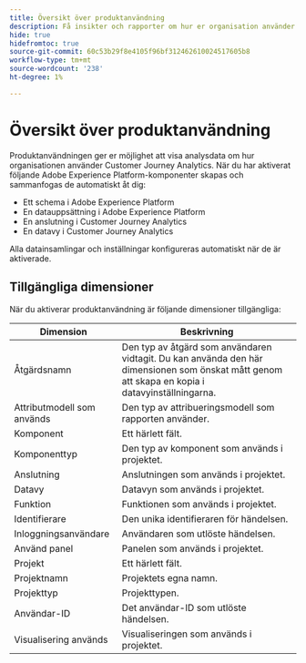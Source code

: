 ```yaml
---
title: Översikt över produktanvändning
description: Få insikter och rapporter om hur er organisation använder Customer Journey Analytics.
hide: true
hidefromtoc: true
source-git-commit: 60c53b29f8e4105f96bf312462610024517605b8
workflow-type: tm+mt
source-wordcount: '238'
ht-degree: 1%

---
```


# Översikt över produktanvändning

Produktanvändningen ger er möjlighet att visa analysdata om hur organisationen använder Customer Journey Analytics. När du har aktiverat följande Adobe Experience Platform-komponenter skapas och sammanfogas de automatiskt åt dig:

* Ett schema i Adobe Experience Platform
* En datauppsättning i Adobe Experience Platform
* En anslutning i Customer Journey Analytics
* En datavy i Customer Journey Analytics

Alla datainsamlingar och inställningar konfigureras automatiskt när de är aktiverade.

## Tillgängliga dimensioner

När du aktiverar produktanvändning är följande dimensioner tillgängliga:

| Dimension | Beskrivning |
| --- | --- |
| Åtgärdsnamn | Den typ av åtgärd som användaren vidtagit. Du kan använda den här dimensionen som önskat mått genom att skapa en kopia i datavyinställningarna. |
| Attributmodell som används | Den typ av attribueringsmodell som rapporten använder. |
| Komponent | Ett härlett fält. |
| Komponenttyp | Den typ av komponent som används i projektet. |
| Anslutning | Anslutningen som används i projektet. |
| Datavy | Datavyn som används i projektet. |
| Funktion | Funktionen som används i projektet. |
| Identifierare | Den unika identifieraren för händelsen. |
| Inloggningsanvändare | Användaren som utlöste händelsen. |
| Använd panel | Panelen som används i projektet. |
| Projekt | Ett härlett fält. |
| Projektnamn | Projektets egna namn. |
| Projekttyp | Projekttypen. |
| Användar-ID | Det användar-ID som utlöste händelsen. |
| Visualisering används | Visualiseringen som används i projektet. |
